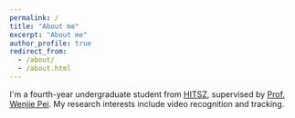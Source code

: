 ```yaml
---
permalink: /
title: "About me"
excerpt: "About me"
author_profile: true
redirect_from: 
  - /about/
  - /about.html
---
```

I'm a fourth-year undergraduate student from [HITSZ](https://www.hitsz.edu.cn), supervised by [Prof. Wenjie Pei](https://wenjiepei.github.io/). My research interests include video recognition and tracking.
